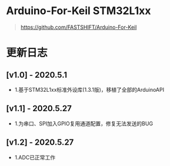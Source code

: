 # Arduino-For-Keil STM32L1xx
> https://github.com/FASTSHIFT/Arduino-For-Keil

# 更新日志
## [v1.0] - 2020.5.1
* 1.基于STM32L1xx标准外设库(1.3.1版)，移植了全部的ArduinoAPI

## [v1.1] - 2020.5.27
* 1.为串口、SPI加入GPIO复用通道配置，修复无法发送的BUG

## [v1.2] - 2020.5.27
* 1.ADC已正常工作


